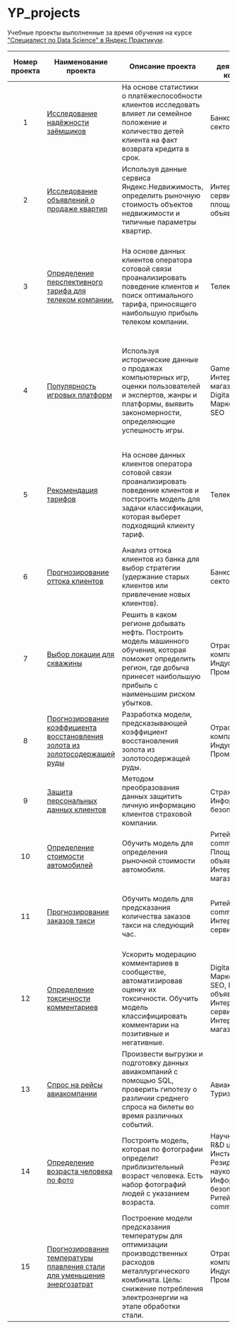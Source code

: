 # YP_projects
Учебные проекты выполненные за время обучения на курсе ["Специалист по Data Science" в Яндекс Практикум](https://practicum.yandex.ru/profile/data-scientist/).

<table>
<thead>
<tr>
<th align="center">Номер проекта</th>
<th align="center">Наименование проекта</th>
<th align="center">Описание проекта</th>
<th align="center">Сфера деятельности компании</th>
<th align="center">Стек</th>
</tr>
</thead>
<tbody>
<tr>
<td align="center">1</td>
<td align="left"><a href="https://github.com/megagorinich/YP_projects/tree/main/01%20Исследование%20надёжности%20заёмщиков">Исследование надёжности заёмщиков</a></td>
<td align="left">На основе статистики о платёжеспособности клиентов исследовать влияет ли семейное положение и количество детей клиента на факт возврата кредита в срок.</td>
<td align="left">Банковский сектор / ФинТех</td>
<td align="left">Предобработка данных, Python, Pandas, PyMystem3, лемматизация, SciPy, Matplotlib, Seaborn, SciKitLearn, numpy</td>
</tr>
<tr>
<td align="center">2</td>
<td align="left"><a href="https://github.com/megagorinich/YP_projects/tree/main/01%20Исследование%20надёжности%20заёмщиков">Исследование объявлений о продаже квартир</a></td>
<td align="left">Используя данные сервиса Яндекс.Недвижимость, определить рыночную стоимость объектов недвижимости и типичные параметры квартир.</td>
<td align="left">Интернет-сервисы, площадки объявлений</td>
<td align="left">Python, Pandas, Matplotlib, исследовательский анализ данных, визуализация данных, предобработка данных, math</td>
</tr>
<tr>
<td align="center">3</td>
<td align="left"><a href="https://github.com/megagorinich/YP_projects/tree/main/03%20Определение%20перспективного%20тарифа%20для%20телеком%20компании.">Определение перспективного тарифа для телеком компании.</a></td>
<td align="left">На основе данных клиентов оператора сотовой связи проанализировать поведение клиентов и поиск оптимального тарифа, приносящего наибольшую прибыль телеком компании.</td>
<td align="left">Телеком</td>
<td align="left">Python, Pandas, Matplotlib, numpy, SciPy, описательная статистика, проверка статистических гипотез, mathSeaborn, sklearn, машинное обучение</td>
</tr>
<tr>
<td align="center">4</td>
<td align="left"><a href="https://github.com/megagorinich/YP_projects/tree/main/04%20Популярность%20игровых%20платформ">Популярность игровых платформ</a></td>
<td align="left">Используя исторические данные о продажах компьютерных игр, оценки пользователей и экспертов, жанры и платформы, выявить закономерности, определяющие успешность игры.</td>
<td align="left">Gamedev, Интернет-магазины, Digital-агенства / Маркетинг / PR / SEO</td>
<td align="left">Python, Pandas, numpy, Matplotlib, предобработка данных, исследовательский анализ данных, описательная статистика, проверка статистических гипотез, Seaborn, SciPy</td>
</tr>
<tr>
<td align="center">5</td>
<td align="left"><a href="https://github.com/megagorinich/YP_projects/tree/main/05%20Рекомендация%20тарифов">Рекомендация тарифов</a></td>
<td align="left">На основе данных клиентов оператора сотовой связи проанализировать поведение клиентов и построить модель для задачи классификации, которая выберет подходящий  клиенту тариф.</td>
<td align="left">Телеком</td>
<td align="left">Python, Pandas, Matplotlib, numpy, SciPy, описательная статистика, проверка статистических гипотез, mathSeaborn, sklearn, машинное обучение</td>
</tr>
<tr>
<td align="center">6</td>
<td align="left"><a href="https://github.com/megagorinich/YP_projects/tree/main/06%20Прогнозирование%20оттока%20клиентов">Прогнозирование оттока клиентов</a></td>
<td align="left">Анализ оттока клиентов из банка для выбор стратегии (удержание старых клиентов или привлечение новых клиентов).</td>
<td align="left">Банковский сектор / ФинТех</td>
<td align="left">Pandas, Matplotlib, Seaborn, numpy, sklearn, math, машинное обучение</td>
</tr>
<tr>
<td align="center">7</td>
<td align="left"><a href="https://github.com/megagorinich/YP_projects/tree/main/07%20Выбор%20локации%20для%20скважины">Выбор локации для скважины</a></td>
<td align="left">Решить в каком регионе добывать нефть. Построить модель машинного обучения, которая поможет определить регион, где добыча принесет наибольшую прибыль с наименьшим риском убытков.</td>
<td align="left">Отраслевые компании / Индустрия / Промышленность</td>
<td align="left">Pandas, sklearn, math, numpy, Seaborn, Matplotlib, SciPy, Bootstrap, машинное обучение</td>
</tr>
<tr>
<td align="center">8</td>
<td align="left"><a href="https://github.com/megagorinich/YP_projects/tree/main/08%20Прогнозирование%20коэффициента%20восстановления%20золота%20из%20золотосодержащей%20руды">Прогнозирование коэффициента восстановления золота из золотосодержащей руды</a></td>
<td align="left">Разработка модели, предсказывающей коэффициент восстановления золота из золотосодержащей руды.</td>
<td align="left">Отраслевые компании / Индустрия / Промышленность</td>
<td align="left">Pandas, sklearn, numpy, Seaborn, Matplotlib, math, машинное обучение</td>
</tr>
<tr>
<td align="center">9</td>
<td align="left"><a href="https://github.com/megagorinich/YP_projects/tree/main/09%20Защита%20персональных%20данных%20клиентов">Защита персональных данных клиентов</a></td>
<td align="left">Методом преобразования данных защитить личную информацию клиентов страховой компании.</td>
<td align="left">Страховая сфера, Информационная безопасность</td>
<td align="left">Pandas, Seaborn, numpy, sklearn, машинное обучение</td>
</tr>
<tr>
<td align="center">10</td>
<td align="left"><a href="https://github.com/megagorinich/YP_projects/tree/main/10%20Определение%20стоимости%20автомобилей">Определение стоимости автомобилей</a></td>
<td align="left">Обучить модель для определения рыночной стоимости автомобиля.</td>
<td align="left">Ритейл / E-commerce, Площадки объявлений, Интернет-магазины</td>
<td align="left">Pandas, sklearn, numpy, LightGBM, машинное обучение, CatBoost</td>
</tr>
<tr>
<td align="center">11</td>
<td align="left"><a href="https://github.com/megagorinich/YP_projects/tree/main/11%20Прогнозирование%20заказов%20такси">Прогнозирование заказов такси</a></td>
<td align="left">Обучить модель для предсказания количества заказов такси на следующий час.</td>
<td align="left">Ритейл / E-commerce, Интернет-сервисы</td>
<td align="left">Pandas, sklearn, numpy, LightGBM, Matplotlib, StatsModels, CatBoost, машинное обучение</td>
</tr>
<tr>
<td align="center">12</td>
<td align="left"><a href="https://github.com/megagorinich/YP_projects/tree/main/12%20Определение%20токсичности%20комментариев">Определение токсичности комментариев</a></td>
<td align="left">Ускорить модерацию комментариев в сообществе, автоматизировав оценку их токсичности.
Обучить модель классифицировать комментарии на позитивные и негативные.</td>
<td align="left">Digital-агенства / Маркетинг / PR / SEO, Площадки объявлений, Интернет-сервисы, Интернет-магазины</td>
<td align="left">Pandas, sklearn, numpy, NLTK, LightGBM, CatBoost, машинное обучение</td>
</tr>
<tr>
<td align="center">13</td>
<td align="left"><a href="https://github.com/megagorinich/YP_projects/tree/main/13%20Спрос%20на%20рейсы%20авиакомпании">Спрос на рейсы авиакомпании</a></td>
<td align="left">Произвести выгрузки и подготовку данных авиакомпаний с помощью SQL, проверить гипотезу о различии среднего спроса на билеты во время различных событий.</td>
<td align="left">Авиакомпании, Туризм</td>
<td align="left">SQL, Python, Pandas, Matplotlib, SciPy, проверка статистических гипотез</td>
</tr>
<tr>
<td align="center">14</td>
<td align="left"><a href="https://github.com/megagorinich/YP_projects/tree/main/14%20Определение%20возраста%20человека%20по%20фото">Определение возраста человека по фото</a></td>
<td align="left">Построить модель, которая по фотографии определит приблизительный возраст человека. Есть набор фотографий людей с указанием возраста.</td>
<td align="left">Научные отделы / R&D центры / Институты / Резиденты наукоградов, Информационная безопасность, Ритейл / E-commerce</td>
<td align="left">Pandas, keras, Matplotlib, Seaborn, компьютерное зрение, машинное обучение</td>
</tr>
<tr>
<td align="center">15</td>
<td align="left"><a href="https://github.com/megagorinich/YP_projects/tree/main/15%20Прогнозирование%20температуры%20плавления%20стали%20для%20уменьшения%20энергозатрат">Прогнозирование температуры плавления стали для уменьшения энергозатрат</a></td>
<td align="left">Построение модели предсказания температуры для оптимизации производственных расходов металлургического комбината.
Цель: cнижение потребления электроэнергии на этапе обработки стали.</td>
<td align="left">Отраслевые компании / Индустрия / Промышленность</td>
<td align="left">NumPy, Pandas, Sklearn, MatPlotLib, Seaborn, Градиентный бустинг, СatBoost, LightGBM</td>
</tr>
</tbody></table>
